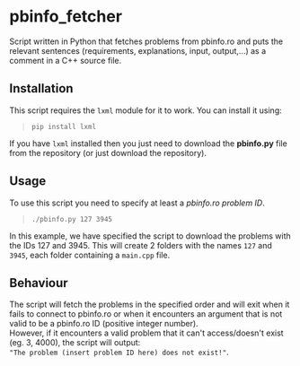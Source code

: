 # pbinfo_fetcher
Script written in Python that fetches problems from pbinfo.ro and puts the relevant sentences (requirements, explanations, input, output,...) as a comment in a C++ source file.
## Installation
This script requires the `lxml` module for it to work. You can install it using:
> `pip install lxml`

If you have `lxml` installed then you just need to download the **pbinfo.py** file from the repository (or just download the repository).
## Usage
To use this script you need to specify at least a *pbinfo.ro problem ID*.
> `./pbinfo.py 127 3945`

In this example, we have specified the script to download the problems with the IDs 127 and 3945. This will create 2 folders with the names `127` and `3945`, each folder containing a `main.cpp` file.
## Behaviour
The script will fetch the problems in the specified order and will exit when it fails to connect to pbinfo.ro or when it encounters an argument that is not valid to be a pbinfo.ro ID (positive integer number).  
However, if it encounters a valid problem that it can't access/doesn't exist (eg. 3, 4000), the script will output:  
`"The problem (insert problem ID here) does not exist!"`.
